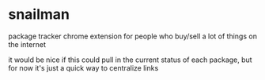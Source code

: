snailman
=====

package tracker chrome extension
for people who buy/sell a lot of things on the internet

it would be nice if this could pull in the current status of each package, but for now it's just a quick way to centralize links
